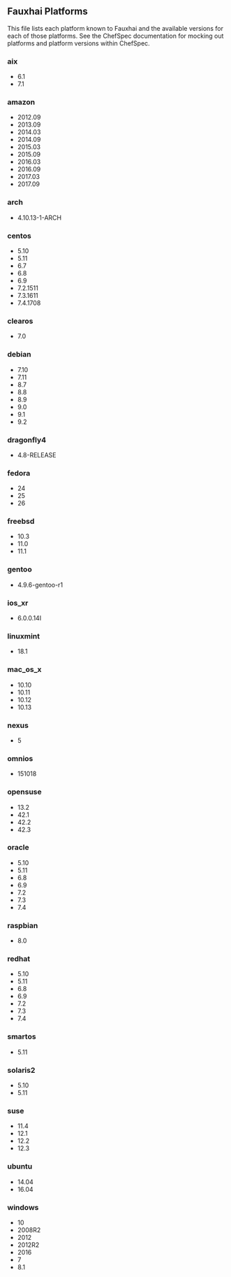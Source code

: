 ## Fauxhai Platforms

This file lists each platform known to Fauxhai and the available versions for each of those platforms. See the ChefSpec documentation for mocking out platforms and platform versions within ChefSpec.

### aix

  - 6.1
  - 7.1

### amazon

  - 2012.09
  - 2013.09
  - 2014.03
  - 2014.09
  - 2015.03
  - 2015.09
  - 2016.03
  - 2016.09
  - 2017.03
  - 2017.09

### arch

  - 4.10.13-1-ARCH

### centos

  - 5.10
  - 5.11
  - 6.7
  - 6.8
  - 6.9
  - 7.2.1511
  - 7.3.1611
  - 7.4.1708

### clearos

  - 7.0

### debian

  - 7.10
  - 7.11
  - 8.7
  - 8.8
  - 8.9
  - 9.0
  - 9.1
  - 9.2

### dragonfly4

  - 4.8-RELEASE

### fedora

  - 24
  - 25
  - 26

### freebsd

  - 10.3
  - 11.0
  - 11.1

### gentoo

  - 4.9.6-gentoo-r1

### ios_xr

  - 6.0.0.14I

### linuxmint

  - 18.1

### mac_os_x

  - 10.10
  - 10.11
  - 10.12
  - 10.13

### nexus

  - 5

### omnios

  - 151018

### opensuse

  - 13.2
  - 42.1
  - 42.2
  - 42.3

### oracle

  - 5.10
  - 5.11
  - 6.8
  - 6.9
  - 7.2
  - 7.3
  - 7.4

### raspbian

  - 8.0

### redhat

  - 5.10
  - 5.11
  - 6.8
  - 6.9
  - 7.2
  - 7.3
  - 7.4

### smartos

  - 5.11

### solaris2

  - 5.10
  - 5.11

### suse

  - 11.4
  - 12.1
  - 12.2
  - 12.3

### ubuntu

  - 14.04
  - 16.04

### windows

  - 10
  - 2008R2
  - 2012
  - 2012R2
  - 2016
  - 7
  - 8.1
